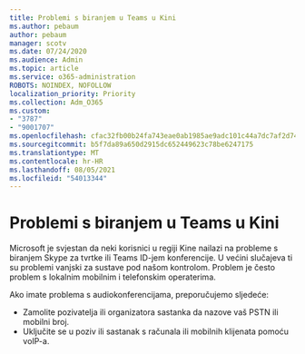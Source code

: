 ```yaml
---
title: Problemi s biranjem u Teams u Kini
ms.author: pebaum
author: pebaum
manager: scotv
ms.date: 07/24/2020
ms.audience: Admin
ms.topic: article
ms.service: o365-administration
ROBOTS: NOINDEX, NOFOLLOW
localization_priority: Priority
ms.collection: Adm_O365
ms.custom:
- "3787"
- "9001707"
ms.openlocfilehash: cfac32fb00b24fa743eae0ab1985ae9adc101c44a7dc7af2d7435c95913ce0a2
ms.sourcegitcommit: b5f7da89a650d2915dc652449623c78be6247175
ms.translationtype: MT
ms.contentlocale: hr-HR
ms.lasthandoff: 08/05/2021
ms.locfileid: "54013344"
---
```

# <a name="issues-dialing-into-teams-in-china"></a>Problemi s biranjem u Teams u Kini

Microsoft je svjestan da neki korisnici u regiji Kine nailazi na probleme s biranjem Skype za tvrtke ili Teams ID-jem konferencije. U većini slučajeva ti su problemi vanjski za sustave pod našom kontrolom. Problem je često problem s lokalnim mobilnim i telefonskim operaterima.

Ako imate problema s audiokonferencijama, preporučujemo sljedeće:

-   Zamolite pozivatelja ili organizatora sastanka da nazove vaš PSTN ili mobilni broj.
-   Uključite se u poziv ili sastanak s računala ili mobilnih klijenata pomoću voIP-a.